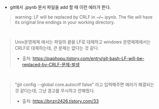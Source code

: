 * git에서 .jpynb 문서 파일을 add 할 때 이런 에러가 뜬다.
> warning: LF will be replaced by CRLF in ~~~/~~~.ipynb.
> The file will have its original line endings in your working directory.

&nbsp;&nbsp;

> Unix운영체제 에서는 파일의 끝을 LF로 대체하고 windows 운영체제에서는 CRLF로 대체하는데, 큰 문제는 없다는 것 같다.
> * 출처: https://paphopu.tistory.com/entry/git-bash-LF-will-be-replaced-by-CRLF-문제-발생

&nbsp;&nbsp;

> "git config --global core.autocrlf false" 라고 입력해주면 에러가 해결되는 것 같다는데, 그냥 경고를 무시하고 안해줬다.
> * 출처: https://bnzn2426.tistory.com/33
